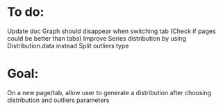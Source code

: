 # To do:
Update doc
Graph should disappear when switching tab (Check if pages could be better than tabs)
Improve Series distribution by using Distribution.data instead
Split outliers type 

# Goal:
On a new page/tab, allow user to generate a distribution after choosing distribution and outliers parameters